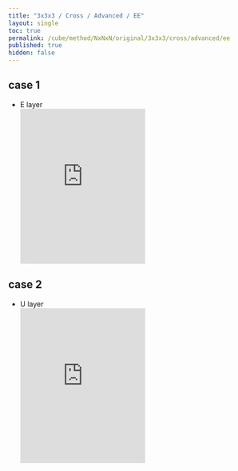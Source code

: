 ```yaml
---
title: "3x3x3 / Cross / Advanced / EE"
layout: single
toc: true
permalink: /cube/method/NxNxN/original/3x3x3/cross/advanced/ee
published: true
hidden: false
---
```


<head>
  <base target="_blank">
  <style>
    .iframe-wrapper {
      overflow    : hidden;
    }
    iframe {
      width       : 250px;
      height      : 330px;
      margin-top  : -20px;
      border      : none;
    }
  </style>
</head>



## case 1

- E layer
  <div class="iframe-wrapper">
    <iframe
      scrolling="no"
      src="https://ruwix.com/widget/3d/?alg=L&colored=U%20FD%20RD&setupmoves=F%20R%20L&hover=9&speed=500&flags=canvas&colors=F:white%20D:cyan%20R:cyan"
    ></iframe>
  </div>



## case 2

- U layer
  <div class="iframe-wrapper">
    <iframe
      scrolling="no"
      src="https://ruwix.com/widget/3d/?alg=F&colored=U%20FD%20RD&setupmoves=F%20R%20F&hover=9&speed=500&flags=canvas&colors=F:cyan%20D:cyan%20R:white"
    ></iframe>
  </div>
